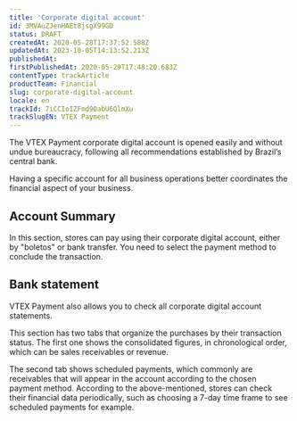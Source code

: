 ```yaml
---
title: 'Corporate digital account'
id: 3MVAuZJenHAEt8jsgX99GD
status: DRAFT
createdAt: 2020-05-28T17:37:52.588Z
updatedAt: 2023-10-05T14:13:52.213Z
publishedAt: 
firstPublishedAt: 2020-05-29T17:48:20.683Z
contentType: trackArticle
productTeam: Financial
slug: corporate-digital-account
locale: en
trackId: 7iCCIoIZFmd9OabU6QlmXu
trackSlugEN: VTEX Payment
---
```


The VTEX Payment corporate digital account is opened easily and  without undue bureaucracy, following all recommendations established by Brazil’s central bank.

Having a specific account for all business operations better coordinates the financial aspect of your business. 

## Account Summary 
In this section, stores can pay using their corporate digital account, either by "boletos" or bank transfer. You need to select the payment method to conclude the transaction.

## Bank statement 
VTEX Payment also allows you to check all corporate digital account statements.

This section has two tabs that organize the purchases by their transaction status. The first one shows the consolidated figures, in chronological order, which can be sales receivables or revenue.

The second tab shows scheduled payments, which commonly are receivables that will appear in the account according to the chosen payment method. According to the above-mentioned, stores can check their financial data periodically, such as choosing a 7-day time frame to see scheduled payments for example.
